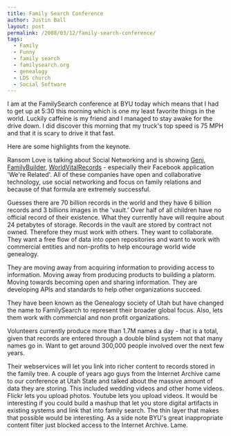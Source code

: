 ```yaml
---
title: Family Search Conference
author: Justin Ball
layout: post
permalink: /2008/03/12/family-search-conference/
tags:
  - Family
  - Funny
  - family search
  - familysearch.org
  - genealogy
  - LDS church
  - Social Software
---
```


I am at the FamilySearch conference at BYU today which means that I had to get up at 5:30 this morning which is one my least favorite things in the world. Luckily caffeine is my friend and I managed to stay awake for the drive down. I did discover this morning that my truck's top speed is 75 MPH and that it is scary to drive it that fast.

Here are some highlights from the keynote.

Ransom Love is talking about Social Networking and is showing [Geni][1], [FamilyBuilder][2], [WorldVitalRecords][3] - especially their Facebook application 'We're Related'. All of these companies have open and collaborative technology, use social networking and focus on family relations and because of that formula are extremely successful.

 [1]: http://www.geni.com/
 [2]: http://www.ifamily.net/
 [3]: http://www.worldvitalrecords.com/

Guesses there are 70 billion records in the world and they have 6 billion records and 3 billions images in the 'vault.' Over half of all children have no official record of their existence. What they currently have will require about 24 petabytes of storage. Records in the vault are stored by contract not owned. Therefore they must work with others. They want to collaborate. They want a free flow of data into open repositories and want to work with commercial entities and non-profits to help encourage world wide genealogy.

They are moving away from acquiring information to providing access to information. Moving away from producing products to building a platorm. Moving towards becoming open and sharing information. They are developing APIs and standards to help other organizations succeed.

They have been known as the Genealogy society of Utah but have changed the name to FamilySearch to represent their broader global focus. Also, lets them work with commercial and non profit organizations.

Volunteers currently produce more than 1.7M names a day - that is a total, given that records are entered through a double blind system not that many names go in. Want to get around 300,000 people involved over the next few years.

Their webservices will let you link into richer content to records stored in the family tree. A couple of years ago guys from the Internet Archive came to our conference at Utah State and talked about the massive amount of data they are storing. This included wedding videos and other home videos. Flickr lets you upload photos. Youtube lets you upload videos. It would be interesting if you could build a mashup that let you store digital artifacts in existing systems and link that into family search. The thin layer that makes that possible would be interesting. As a side note BYU's great inappropriate content filter just blocked access to the Internet Archive. Lame.